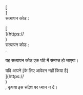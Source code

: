 [<br host>]<br action>सत्यापन कोड :<br code>

[<br host>](https://<br host>)<br action>सत्यापन कोड :<br code>.

यह सत्यापन कोड एक घंटे में समाप्त हो जाएगा।

यदि आपने [के लिए आवेदन नहीं किया है]<br host>](https://<br host>)<br action>, कृपया इस संदेश पर ध्यान न दें।
